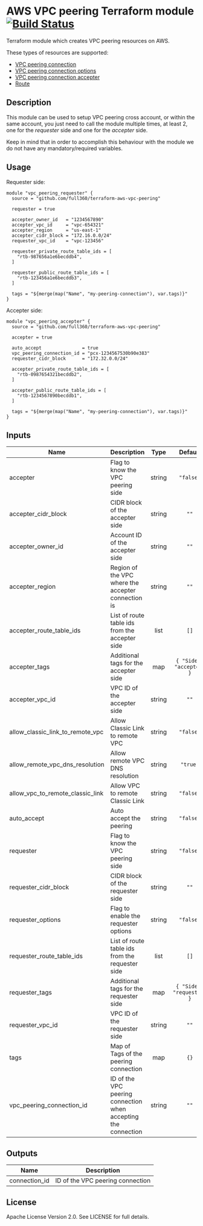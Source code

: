 # AWS VPC peering Terraform module [![Build Status](https://travis-ci.org/full360/terraform-aws-vpc-peering.svg?branch=master)](https://travis-ci.org/full360/terraform-aws-vpc-peering)

Terraform module which creates VPC peering resources on AWS.

These types of resources are supported:

- [VPC peering connection][vpc-peering]
- [VPC peering connection options][vpc-peering-options]
- [VPC peering connection accepter][vpc-peering-accepter]
- [Route][aws-route]

## Description

This module can be used to setup VPC peering cross account, or within the same
account, you just need to call the module multiple times, at least 2, one for
the _requester_ side and one for the _accepter_ side.

Keep in mind that in order to accomplish this behaviour with the module we do
not have any mandatory/required variables.

## Usage

Requester side:

```hcl
module "vpc_peering_requester" {
  source = "github.com/full360/terraform-aws-vpc-peering"

  requester = true

  accepter_owner_id   = "1234567890"
  accepter_vpc_id     = "vpc-654321"
  accepter_region     = "us-east-1"
  accepter_cidr_block = "172.16.0.0/24"
  requester_vpc_id    = "vpc-123456"

  requester_private_route_table_ids = [
    "rtb-987656a1e6becddb4",
  ]

  requester_public_route_table_ids = [
    "rtb-123456a1e6becddb3",
  ]

  tags = "${merge(map("Name", "my-peering-connection"), var.tags)}"
}
```

Accepter side:

```hcl
module "vpc_peering_accepter" {
  source = "github.com/full360/terraform-aws-vpc-peering"

  accepter = true

  auto_accept               = true
  vpc_peering_connection_id = "pcx-1234567530b90e383"
  requester_cidr_block      = "172.32.0.0/24"

  accepter_private_route_table_ids = [
    "rtb-0987654321becddb2",
  ]

  accepter_public_route_table_ids = [
    "rtb-1234567890becddb1",
  ]

  tags = "${merge(map("Name", "my-peering-connection"), var.tags)}"
}
```

<!-- BEGINNING OF PRE-COMMIT-TERRAFORM DOCS HOOK -->
## Inputs

| Name | Description | Type | Default | Required |
|------|-------------|:----:|:-----:|:-----:|
| accepter | Flag to know the VPC peering side | string | `"false"` | no |
| accepter\_cidr\_block | CIDR block of the accepter side | string | `""` | no |
| accepter\_owner\_id | Account ID of the accepter side | string | `""` | no |
| accepter\_region | Region of the VPC where the accepter connection is | string | `""` | no |
| accepter\_route\_table\_ids | List of route table ids from the accepter side | list | `[]` | no |
| accepter\_tags | Additional tags for the accepter side | map | `{ "Side": "accepter" }` | no |
| accepter\_vpc\_id | VPC ID of the accepter side | string | `""` | no |
| allow\_classic\_link\_to\_remote\_vpc | Allow Classic Link to remote VPC | string | `"false"` | no |
| allow\_remote\_vpc\_dns\_resolution | Allow remote VPC DNS resolution | string | `"true"` | no |
| allow\_vpc\_to\_remote\_classic\_link | Allow VPC to remote Classic Link | string | `"false"` | no |
| auto\_accept | Auto accept the peering | string | `"false"` | no |
| requester | Flag to know the VPC peering side | string | `"false"` | no |
| requester\_cidr\_block | CIDR block of the requester side | string | `""` | no |
| requester\_options | Flag to enable the requester options | string | `"false"` | no |
| requester\_route\_table\_ids | List of route table ids from the requester side | list | `[]` | no |
| requester\_tags | Additional tags for the requester side | map | `{ "Side": "requester" }` | no |
| requester\_vpc\_id | VPC ID of the requester side | string | `""` | no |
| tags | Map of Tags of the peering connection | map | `{}` | no |
| vpc\_peering\_connection\_id | ID of the VPC peering connection when accepting the connection | string | `""` | no |

## Outputs

| Name | Description |
|------|-------------|
| connection\_id | ID of the VPC peering connection |

<!-- END OF PRE-COMMIT-TERRAFORM DOCS HOOK -->

## License

Apache License Version 2.0. See LICENSE for full details.

[vpc-peering]: https://www.terraform.io/docs/providers/aws/r/vpc_peering.html
[vpc-peering-options]: https://www.terraform.io/docs/providers/aws/r/vpc_peering_options.html
[vpc-peering-accepter]: https://www.terraform.io/docs/providers/aws/r/vpc_peering_accepter.html
[aws-route]: https://www.terraform.io/docs/providers/aws/r/route.html
